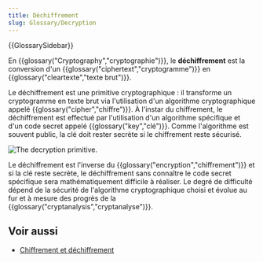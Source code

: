 ```yaml
---
title: Déchiffrement
slug: Glossary/Decryption
---
```


{{GlossarySidebar}}

En {{glossary("Cryptography","cryptographie")}}, le **déchiffrement** est la conversion d'un {{glossary("ciphertext","cryptogramme")}} en {{glossary("cleartexte","texte brut")}}.

Le déchiffrement est une primitive cryptographique : il transforme un cryptogramme en texte brut via l'utilisation d'un algorithme cryptographique appelé {{glossary("cipher","chiffre")}}. À l'instar du chiffrement, le déchiffrement est effectué par l'utilisation d'un algorithme spécifique et d'un code secret appelé {{glossary("key","clé")}}. Comme l'algorithme est souvent public, la clé doit rester secrète si le chiffrement reste sécurisé.

![The decryption primitive.](decryption.png)

Le déchiffrement est l'inverse du {{glossary("encryption","chiffrement")}} et si la clé reste secrète, le déchiffrement sans connaître le code secret spécifique sera mathématiquement difficile à réaliser. Le degré de difficulté dépend de la sécurité de l'algorithme cryptographique choisi et évolue au fur et à mesure des progrès de la {{glossary("cryptanalysis","cryptanalyse")}}.

## Voir aussi

- [Chiffrement et déchiffrement](/fr/docs/Archive/Security/Encryption_and_Decryption)
